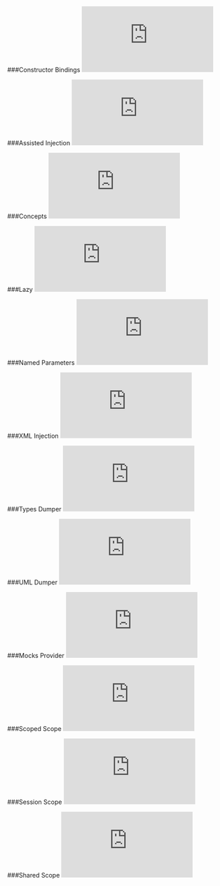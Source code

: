###Constructor Bindings
![CPP](https://raw.githubusercontent.com/boost-experimental/di/cpp14/extension/bindings/constructor_bindings.cpp)

###Assisted Injection
![CPP](https://raw.githubusercontent.com/boost-experimental/di/cpp14/extension/injections/assisted_injection.cpp)

###Concepts
![CPP](https://raw.githubusercontent.com/boost-experimental/di/cpp14/extension/injections/concepts.cpp)

###Lazy
![CPP](https://raw.githubusercontent.com/boost-experimental/di/cpp14/extension/injections/lazy.cpp)

###Named Parameters
![CPP](https://raw.githubusercontent.com/boost-experimental/di/cpp14/extension/injections/named_parameters.cpp)

###XML Injection
![CPP](https://raw.githubusercontent.com/boost-experimental/di/cpp14/extension/policies/xml_injection.cpp)

###Types Dumper
![CPP](https://raw.githubusercontent.com/boost-experimental/di/cpp14/extension/policies/types_dumper.cpp)

###UML Dumper
![CPP](https://raw.githubusercontent.com/boost-experimental/di/cpp14/extension/policies/uml_dumper.cpp)

###Mocks Provider
![CPP](https://raw.githubusercontent.com/boost-experimental/di/cpp14/extension/providers/mocks_provider.cpp)

###Scoped Scope
![CPP](https://raw.githubusercontent.com/boost-experimental/di/cpp14/extension/scopes/scoped_scope.cpp)

###Session Scope
![CPP](https://raw.githubusercontent.com/boost-experimental/di/cpp14/extension/scopes/session_scope.cpp)

###Shared Scope
![CPP](https://raw.githubusercontent.com/boost-experimental/di/cpp14/extension/scopes/shared_scope.cpp)
